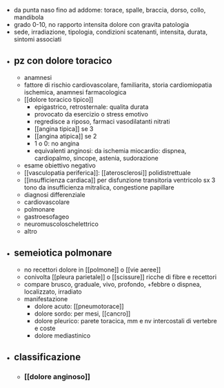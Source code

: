 - da punta naso fino ad addome: torace, spalle, braccia, dorso, collo, mandibola
- grado 0-10, no rapporto intensita dolore con gravita patologia
- sede, irradiazione, tipologia, condizioni scatenanti, intensita, durata, sintomi associati
- ## pz con dolore toracico
	- anamnesi
	- fattore di rischio cardiovascolare, familiarita, storia cardiomiopatia ischemica, anamnesi farmacologica
	- [[dolore toracico tipico]]
		- epigastrico, retrosternale: qualita durata
		- provocato da esercizio o stress emotivo
		- regredisce a riposo, farmaci vasodilatanti nitrati
		- [[angina tipica]] se 3
		- [[angina atipica]] se 2
		- 1 o 0: no angina
		- equivalenti anginosi: da ischemia miocardio: dispnea, cardiopalmo, sincope, astenia, sudorazione
	- esame obiettivo negativo
	- [[vasculopatia periferica]]: [[aterosclerosi]] polidistrettuale
	- [[insufficienza cardiaca]] per disfunzione transitoria ventricolo sx 3 tono da insufficienza mitralica, congestione papillare
	- diagnosi differenziale
	- cardiovascolare
	- polmonare
	- gastroesofageo
	- neuromuscoloschelettrico
	- altro
- ## semeiotica polmonare
	- no recettori dolore in [[polmone]] o [[vie aeree]]
	- conivolta [[pleura parietale]] o [[scissure]] ricche di fibre e recettori
	- compare brusco, graduale, vivo, profondo, +febbre o dispnea, localizzato, irradiato
	- manifestazione
		- dolore acuto: [[pneumotorace]]
		- dolore sordo: per mesi, [[cancro]]
		- dolore pleurico: parete toracica, mm e nv intercostali di vertebre e coste
		- dolore mediastinico
- ## classificazione
	- ### [[dolore anginoso]]